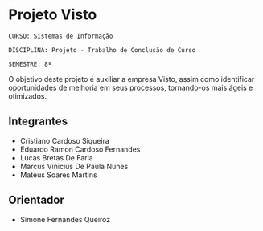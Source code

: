 # Projeto Visto

`CURSO: Sistemas de Informação`

`DISCIPLINA: Projeto - Trabalho de Conclusão de Curso`

`SEMESTRE: 8º`

O objetivo deste projeto é auxiliar a empresa Visto, assim como identificar oportunidades de melhoria em seus processos, tornando-os mais ágeis e otimizados. 

## Integrantes

* Cristiano Cardoso Siqueira
* Eduardo Ramon Cardoso Fernandes
* Lucas Bretas De Faria
* Marcus Vinicius De Paula Nunes
* Mateus Soares Martins



## Orientador

* Simone Fernandes Queiroz

